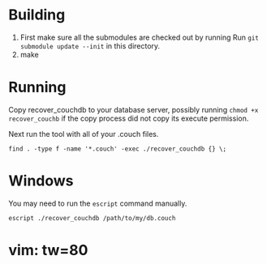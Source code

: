 # Building

1. First make sure all the submodules are checked out by running
   Run `git submodule update --init` in this directory.
2. make

# Running

Copy recover_couchdb to your database server, possibly running
`chmod +x recover_couchb` if the copy process did not copy its execute
permission.

Next run the tool with all of your .couch files.

    find . -type f -name '*.couch' -exec ./recover_couchdb {} \;

# Windows

You may need to run the `escript` command manually.

    escript ./recover_couchdb /path/to/my/db.couch

# vim: tw=80
